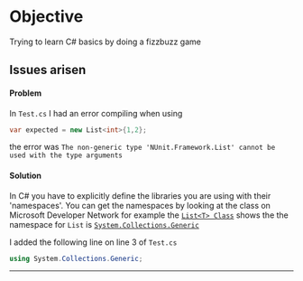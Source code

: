 # Objective

Trying to learn C# basics by doing a fizzbuzz game

## Issues arisen

#### Problem

In `Test.cs` I had an error compiling when using
```cs
var expected = new List<int>{1,2};
```
the error was
`The non-generic type 'NUnit.Framework.List' cannot be used with the type arguments`

#### Solution

In C# you have to explicitly define the libraries you are using with their 'namespaces'. You can get the namespaces by looking at the class on Microsoft Developer Network for example the [`List<T> Class`](https://msdn.microsoft.com/en-us/library/6sh2ey19) shows the the namespace for `List` is [`System.Collections.Generic`](https://msdn.microsoft.com/en-us/library/system.collections.generic)

I added the following line on line 3 of `Test.cs`

```cs
using System.Collections.Generic;
```

--------
